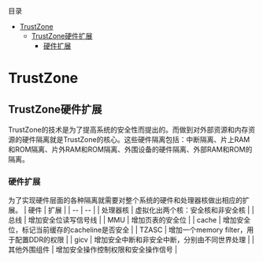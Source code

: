 目录
- [TrustZone](#trustzone)
  - [TrustZone硬件扩展](#trustzone硬件扩展)
    - [硬件扩展](#硬件扩展)

# TrustZone

## TrustZone硬件扩展
TrustZone的技术是为了提高系统的安全性而提出的。而做到对外部资源和内存资源的硬件隔离就是TrustZone的核心。这些硬件隔离包括：中断隔离、片上RAM和ROM隔离、片外RAM和ROM隔离、外围设备的硬件隔离、外部RAM和ROM的隔离。

### 硬件扩展
为了实现硬件层面的各种隔离就需要对整个系统的硬件和处理器核做出相应的扩展。
| 硬件 | 扩展 |
| -- | -- |
| 处理器核 | 虚拟化出两个核：安全核和非安全核 |
| 总线 | 增加安全位读写信号线 |
| MMU | 增加页表的安全位 |
| cache | 增加安全位，标记当前缓存的cacheline是否安全 |
| TZASC | 增加一个memory filter，用于配置DDR的权限 |
| gicv | 增加安全中断和非安全中断，分别由不同世界处理 |
| 其他外围组件 | 增加安全操作控制权限和安全操作信号 |